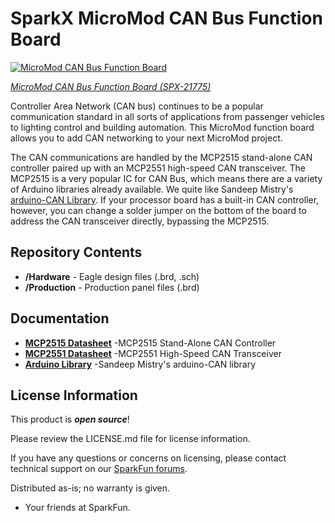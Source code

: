 SparkX MicroMod CAN Bus Function Board
========================================

[![MicroMod CAN Bus Function Board](https://cdn.sparkfun.com//assets/parts/2/1/5/8/2/21775-_SPX_Function_CAN_Bus-_2.jpg)](https://www.sparkfun.com/products/21775)

[*MicroMod CAN Bus Function Board (SPX-21775)*](https://www.sparkfun.com/products/21775)

Controller Area Network (CAN bus) continues to be a popular communication standard in all sorts of applications from passenger vehicles to lighting control and building automation. This MicroMod function board allows you to add CAN networking to your next MicroMod project. 

The CAN communications are handled by the MCP2515 stand-alone CAN controller paired up with an MCP2551 high-speed CAN transceiver. The MCP2515 is a very popular IC for CAN Bus, which means there are a variety of Arduino libraries already available. We quite like Sandeep Mistry's [arduino-CAN Library](https://github.com/sandeepmistry/arduino-CAN). If your processor board has a built-in CAN controller, however, you can change a solder jumper on the bottom of the board to address the CAN transceiver directly, bypassing the MCP2515.

Repository Contents
-------------------

* **/Hardware** - Eagle design files (.brd, .sch)
* **/Production** - Production panel files (.brd)

Documentation
--------------
  
* **[MCP2515 Datasheet](https://cdn.sparkfun.com/assets/1/0/e/4/0/MCP2515-Family-Data-Sheet-DS20001801K.pdf)** -MCP2515 Stand-Alone CAN Controller
* **[MCP2551 Datasheet](https://cdn.sparkfun.com/assets/8/d/9/b/8/20001667G.pdf)** -MCP2551 High-Speed CAN Transceiver
* **[Arduino Library](https://github.com/sandeepmistry/arduino-CAN)** -Sandeep Mistry's arduino-CAN library

License Information
-------------------

This product is _**open source**_! 

Please review the LICENSE.md file for license information. 

If you have any questions or concerns on licensing, please contact technical support on our [SparkFun forums](https://forum.sparkfun.com/viewforum.php?f=152).

Distributed as-is; no warranty is given.

- Your friends at SparkFun.
